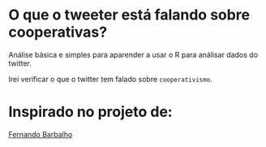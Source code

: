 # O que o tweeter está falando sobre cooperativas?

Análise básica e simples para aparender a usar o R para análisar dados do twitter.

Irei verificar o que o twitter tem falado sobre `cooperativismo`.

# Inspirado no projeto de:

[Fernando Barbalho](https://github.com/fernandobarbalho/datafolha_tweets)